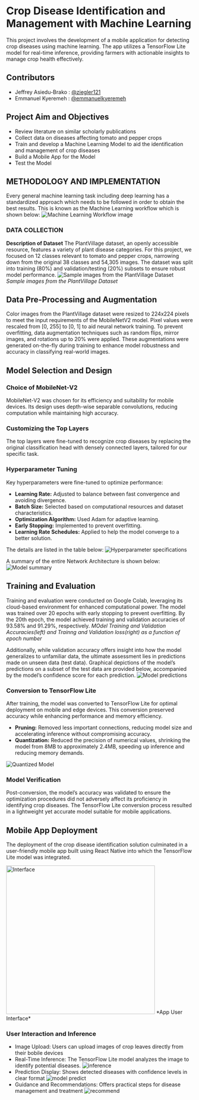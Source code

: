 # Crop Disease Identification and Management with Machine Learning
This project involves the development of a mobile application for detecting crop diseases using machine learning. The app utilizes a TensorFlow Lite model for real-time inference, providing farmers with actionable insights to manage crop health effectively.

## Contributors
- Jeffrey Asiedu-Brako : [@ziegler121](https://www.github.com/ziegler121)
- Emmanuel Kyeremeh : [@emmanuelkyeremeh](https://github.com/emmanuelkyeremeh)


## Project Aim and Objectives
- Review literature on similar scholarly publications
- Collect data on diseases affecting tomato and pepper crops
- Train and develop a Machine Learning Model to aid the identification and management of crop diseases
- Build a Mobile App for the Model
- Test the Model


## METHODOLOGY AND IMPLEMENTATION
Every general machine learning task including deep learning has a standardized approach which needs to be followed in order to obtain the best results. This is known as the Machine Learning workflow which is shown below:
![Machine Learning Workflow image](https://drive.google.com/uc?export=view&id=1ZviuEP_vGuBGIhExYLygphSfWbNp1t_W)

### DATA COLLECTION
**Description of Dataset**
The PlantVillage dataset, an openly accessible resource, features a variety of plant disease categories. For this project, we focused on 12 classes relevant to tomato and pepper crops, narrowing down from the original 38 classes and 54,305 images. The dataset was split into training (80%) and validation/testing (20%) subsets to ensure robust model performance.
![Sample images from the PlantVillage Dataset](https://drive.google.com/uc?export=view&id=10XGh64TyRWrzTbSn01QD-EPCK0SpiFiZ)
*Sample images from the PlantVillage Dataset*

## Data Pre-Processing and Augmentation
Color images from the PlantVillage dataset were resized to 224x224 pixels to meet the input requirements of the MobileNetV2 model. Pixel values were rescaled from [0, 255] to [0, 1] to aid neural network training. To prevent overfitting, data augmentation techniques such as random flips, mirror images, and rotations up to 20% were applied. These augmentations were generated on-the-fly during training to enhance model robustness and accuracy in classifying real-world images.

## Model Selection and Design

### Choice of MobileNet-V2
MobileNet-V2 was chosen for its efficiency and suitability for mobile devices. Its design uses depth-wise separable convolutions, reducing computation while maintaining high accuracy.

### Customizing the Top Layers
The top layers were fine-tuned to recognize crop diseases by replacing the original classification head with densely connected layers, tailored for our specific task.

### Hyperparameter Tuning
Key hyperparameters were fine-tuned to optimize performance:
- **Learning Rate:** Adjusted to balance between fast convergence and avoiding divergence.
- **Batch Size:** Selected based on computational resources and dataset characteristics.
- **Optimization Algorithm:** Used Adam for adaptive learning.
- **Early Stopping:** Implemented to prevent overfitting.
- **Learning Rate Schedules:** Applied to help the model converge to a better solution.

The details are listed in the table below:
![Hyperparameter specifications](https://drive.google.com/uc?export=view&id=1zyeDadSd_GdbF-oUyM_C3W-vXNIyIOL-)

A summary of the entire Network Architecture is shown below:
![Model summary](https://drive.google.com/uc?export=view&id=15BBmPYw9INGZD2i8u9Pf77R_eBluQl8n)

## Training and Evaluation

Training and evaluation were conducted on Google Colab, leveraging its cloud-based environment for enhanced computational power. The model was trained over 20 epochs with early stopping to prevent overfitting. By the 20th epoch, the model achieved training and validation accuracies of 93.58% and 91.29%, respectively.
*MOdel Training and Validation Accuracies(left) and Trainng and Validation loss(right) as a function of epoch number*

Additionally, while validation accuracy offers insight into how the model generalizes to unfamiliar data, the ultimate assessment lies in predictions made on unseen data (test data). Graphical depictions of the model’s predictions on a subset of the test data are provided below, accompanied by the model’s confidence score for each prediction.
![Model predictions](https://drive.google.com/uc?export=view&id=130pyPQj6NIJrfLyvihq6Etb4C6TrHoSP)

### Conversion to TensorFlow Lite
After training, the model was converted to TensorFlow Lite for optimal deployment on mobile and edge devices. This conversion preserved accuracy while enhancing performance and memory efficiency.

- **Pruning:** Removed less important connections, reducing model size and accelerating inference without compromising accuracy.
- **Quantization:** Reduced the precision of numerical values, shrinking the model from 8MB to approximately 2.4MB, speeding up inference and reducing memory demands.

![Quantized Model](https://drive.google.com/uc?export=view&id=1QI1i7SySZnmgJ8gdiuaUpPe7fRSInZV5)

### Model Verification
Post-conversion, the model’s accuracy was validated to ensure the optimization procedures did not adversely affect its proficiency in identifying crop diseases. The TensorFlow Lite conversion process resulted in a lightweight yet accurate model suitable for mobile applications.


## Mobile App Deployment
The deployment of the crop disease identification solution culminated in a user-friendly mobile app built using React Native into which the TensorFlow Lite model was integrated. 


<img src="https://drive.google.com/uc?export=view&id=1g5qHpPwDmXyO1uaXyYGREtKADuzw1M_a" alt="Interface" height="400">
*App User Interface*

### User Interaction and Inference
- Image Upload: Users can upload images of crop leaves directly from their bobile devices
- Real-Time Inference: The TensorFlow Lite model analyzes the image to identify potential diseases.
![inference](https://drive.google.com/uc?export=view&id=1OUkugtCPtTCXfs5UuvzZImNHsU9oo7Qy)
- Prediction Display: Shows detected diseases with confidence levels in clear format
![model predict](https://drive.google.com/uc?export=view&id=1AI7aGpPiYLaiEATqFV34K7Rb5ngvzFjm)
- Guidance and Recommendations: Offers practical steps for disease management and treatment
![recommend](https://drive.google.com/uc?export=view&id=1yOq99VvbRlVW6Zt43fn4kxDlqEzJGptm)
